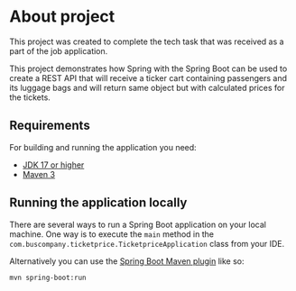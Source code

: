 # About project

This project was created to complete the tech task that was received as a part of the job application.

This project demonstrates how Spring with the Spring Boot can be used to create a REST API
that will receive a ticker cart containing passengers and its luggage bags and will return same
object but with calculated prices for the tickets.

## Requirements

For building and running the application you need:

- [JDK 17 or higher](https://adoptium.net/)
- [Maven 3](https://maven.apache.org)

## Running the application locally

There are several ways to run a Spring Boot application on your local machine. One way is to execute
the `main` method in the `com.buscompany.ticketprice.TicketpriceApplication` class from your IDE.

Alternatively you can use the [Spring Boot Maven plugin](https://docs.spring.io/spring-boot/docs/current/reference/html/build-tool-plugins-maven-plugin.html) like so:

```shell
mvn spring-boot:run
```
